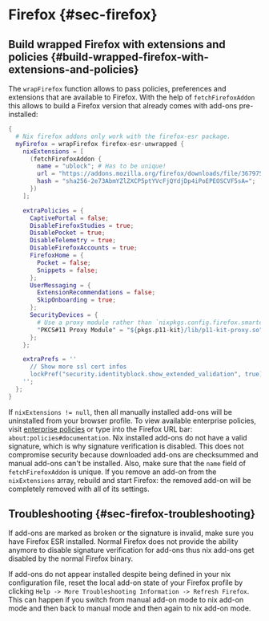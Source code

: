 # Firefox {#sec-firefox}

## Build wrapped Firefox with extensions and policies {#build-wrapped-firefox-with-extensions-and-policies}

The `wrapFirefox` function allows to pass policies, preferences and extensions that are available to Firefox. With the help of `fetchFirefoxAddon` this allows to build a Firefox version that already comes with add-ons pre-installed:

```nix
{
  # Nix firefox addons only work with the firefox-esr package.
  myFirefox = wrapFirefox firefox-esr-unwrapped {
    nixExtensions = [
      (fetchFirefoxAddon {
        name = "ublock"; # Has to be unique!
        url = "https://addons.mozilla.org/firefox/downloads/file/3679754/ublock_origin-1.31.0-an+fx.xpi";
        hash = "sha256-2e73AbmYZlZXCP5ptYVcFjQYdjDp4iPoEPEOSCVF5sA=";
      })
    ];

    extraPolicies = {
      CaptivePortal = false;
      DisableFirefoxStudies = true;
      DisablePocket = true;
      DisableTelemetry = true;
      DisableFirefoxAccounts = true;
      FirefoxHome = {
        Pocket = false;
        Snippets = false;
      };
      UserMessaging = {
        ExtensionRecommendations = false;
        SkipOnboarding = true;
      };
      SecurityDevices = {
        # Use a proxy module rather than `nixpkgs.config.firefox.smartcardSupport = true`
        "PKCS#11 Proxy Module" = "${pkgs.p11-kit}/lib/p11-kit-proxy.so";
      };
    };

    extraPrefs = ''
      // Show more ssl cert infos
      lockPref("security.identityblock.show_extended_validation", true);
    '';
  };
}
```

If `nixExtensions != null`, then all manually installed add-ons will be uninstalled from your browser profile.
To view available enterprise policies, visit [enterprise policies](https://github.com/mozilla/policy-templates#enterprisepoliciesenabled)
or type into the Firefox URL bar: `about:policies#documentation`.
Nix installed add-ons do not have a valid signature, which is why signature verification is disabled. This does not compromise security because downloaded add-ons are checksummed and manual add-ons can't be installed. Also, make sure that the `name` field of `fetchFirefoxAddon` is unique. If you remove an add-on from the `nixExtensions` array, rebuild and start Firefox: the removed add-on will be completely removed with all of its settings.

## Troubleshooting {#sec-firefox-troubleshooting}

If add-ons are marked as broken or the signature is invalid, make sure you have Firefox ESR installed. Normal Firefox does not provide the ability anymore to disable signature verification for add-ons thus nix add-ons get disabled by the normal Firefox binary.

If add-ons do not appear installed despite being defined in your nix configuration file, reset the local add-on state of your Firefox profile by clicking `Help -> More Troubleshooting Information -> Refresh Firefox`. This can happen if you switch from manual add-on mode to nix add-on mode and then back to manual mode and then again to nix add-on mode.
